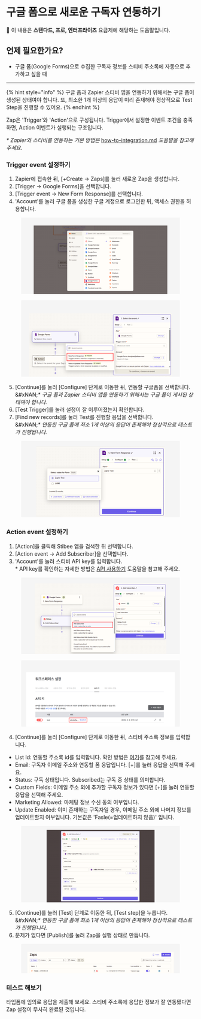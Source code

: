 # 구글 폼으로 새로운 구독자 연동하기

💬 이 내용은 **스탠다드, 프로, 엔터프라이즈** 요금제에 해당하는 도움말입니다.

## 언제 필요한가요?

* 구글 폼(Google Forms)으로 수집한 구독자 정보를 스티비 주소록에 자동으로 추가하고 싶을 때

***

{% hint style="info" %}
구글 폼과 Zapier 스티비 앱을 연동하기 위해서는 구글 폼이 생성된 상태여야 합니다. 또, 최소한 1개 이상의 응답이 미리 존재해야 정상적으로 Test Step을 진행할 수 있어요.
{% endhint %}

Zap은 'Trigger'와 'Action'으로 구성됩니다. Trigger에서 설정한 이벤트 조건을 충족하면, Action 이벤트가 실행되는 구조입니다.

_\* Zapier와 스티비를 연동하는 기본 방법은_ [how-to-integration.md](../integration/zapier/how-to-integration.md "mention") _도움말을 참고해 주세요._



### Trigger event 설정하기

1. Zapier에 접속한 뒤, \[+Create → Zaps]를 눌러 새로운 Zap을 생성합니다.
2. \[Trigger → Google Forms]을 선택합니다.
3. \[Trigger event → New Form Response]를 선택합니다.
4. 'Account'를 눌러 구글 폼을 생성한 구글 계정으로 로그인한 뒤, 액세스 권한을 허용합니다.

<figure><img src="../.gitbook/assets/Zapier 구글 폼.png" alt=""><figcaption></figcaption></figure>

<figure><img src="../.gitbook/assets/Zapier 구글 폼2.png" alt=""><figcaption></figcaption></figure>



5. \[Continue]를 눌러 \[Configure] 단계로 이동한 뒤, 연동할 구글폼을 선택합니다.
   \
   &#xNAN;_\* 구글 폼과 Zapier 스티비 앱을 연동하기 위해서는 구글 폼이 게시된 상태여야 합니다._
6. \[Test Trigger]를 눌러 설정이 잘 이루어졌는지 확인합니다.
7. \[Find new records]를 눌러 Test를 진행할 응답을 선택합니다.
   \
   &#xNAN;_\* 연동한 구글 폼에 최소 1개 이상의 응답이 존재해야 정상적으로 테스트가 진행됩니다._

<figure><img src="../.gitbook/assets/Zapier 구글 폼3 (1).png" alt=""><figcaption></figcaption></figure>



### Action event 설정하기

1. \[Action]을 클릭해 Stibee 앱을 검색한 뒤 선택합니다.
2. \[Action event → Add Subscriber]을 선택합니다.
3. 'Account'를 눌러 스티비 API key를 입력합니다.
   \
   \* API key를 확인하는 자세한 방법은 [API 사용하기](../api-webhook/api.md#id-1-api-1) 도움말을 참고해 주세요.

<figure><img src="../.gitbook/assets/Zapier 구글 폼4 (1).png" alt=""><figcaption></figcaption></figure>

<figure><img src="../.gitbook/assets/Zapier 스티비 앱 연동하기5.png" alt=""><figcaption></figcaption></figure>



4. \[Continue]를 눌러 \[Configure] 단계로 이동한 뒤, 스티비 주소록 정보를 입력합니다.

* List Id: 연동할 주소록 id를 입력합니다. 확인 방법은 [여기](https://help.stibee.com/api-webhook/api#listid-id)를 참고해 주세요.
* Email: 구독자 이메일 주소와 연동할 폼 응답입니다. \[+]를 눌러 응답을 선택해 주세요.
* Status: 구독 상태입니다. Subscribed는 구독 중 상태를 의미합니다.
* Custom Fields: 이메일 주소 외에 추가할 구독자 정보가 있다면 \[+]를 눌러 연동할 응답을 선택해 주세요.
* Marketing Allowed: 마케팅 정보 수신 동의 여부입니다.
* Update Enabled: 이미 존재하는 구독자일 경우, 이메일 주소 외에 나머지 정보를 업데이트할지 여부입니다. 기본값은 'Fasle(=업데이트하지 않음)' 입니다.

<figure><img src="../.gitbook/assets/Zapier 구글 폼5 (4).png" alt=""><figcaption></figcaption></figure>



5. \[Continue]를 눌러 \[Test] 단계로 이동한 뒤, \[Test step]을 누릅니다.
   \
   &#xNAN;_\* 연동한 구글 폼에 최소 1개 이상의 응답이 존재해야 정상적으로 테스트가 진행됩니다._
6. 문제가 없다면 \[Publish]를 눌러 Zap을 실행 상태로 만듭니다.

<figure><img src="../.gitbook/assets/Zapier 타입폼 5.png" alt=""><figcaption></figcaption></figure>



### 테스트 해보기

타입폼에 임의로 응답을 제출해 보세요. 스티비 주소록에 응답한 정보가 잘 연동됐다면 Zap 설정이 무사히 완료된 것입니다.
